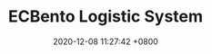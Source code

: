 ---
layout: post
# 
icon: "platform"
title:  "ECBento Logistic System"
date:   2020-12-08 11:27:42 +0800
categories: "website platform frontend backend"
description: "The aims to easy arrange order and setup a vending machine for ecbento"
status: Completed
position: Lead Programmer
imagefolder: images/projects/ecbento-logistics
images:
    - name: image-1.png
    - name: image-2.png
    - name: image-3.png
    - name: image-4.png

languages: 
    - name: PHP
    - name: MySQL
    - name: HTML5
    - name: CSS3
    - name: Javascript
    - name: Jquery
    - name: Vue.js

tools:
    - name: Laravel
    - name: Tailwindcss
    - name: Livewire
    - name: Laravel Nova
    - name: Laravel Jetstream
---